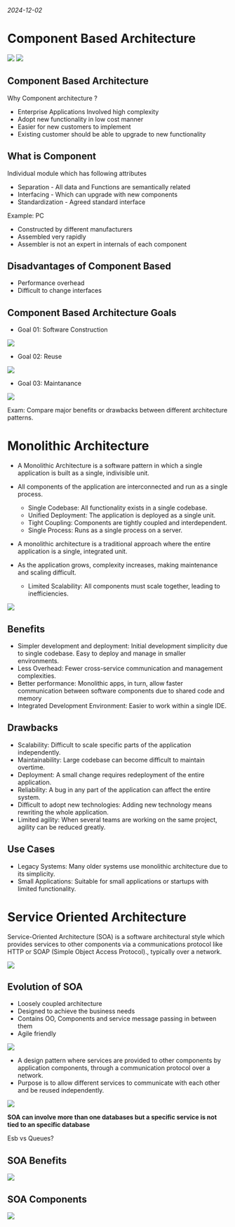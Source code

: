 *2024-12-02*

# Component Based Architecture

![](./images/interface.png)
![](./images/oracleerp.png)

## Component Based Architecture

Why Component architecture ?

- Enterprise Applications Involved high complexity
- Adopt new functionality in low cost manner
- Easier for new customers to implement
- Existing customer should be able to upgrade to new functionality


## What is Component

Individual module which has following attributes

- Separation - All data and Functions are semantically related
- Interfacing - Which can upgrade with new components
- Standardization - Agreed standard interface

Example: PC
- Constructed by different manufacturers
- Assembled very rapidly
- Assembler is not an expert in internals of each component

## Disadvantages of Component Based

- Performance overhead
- Difficult to change interfaces 

## Component Based Architecture Goals

- Goal 01: Software Construction

![](./images/softwareConstruction.png)

- Goal 02: Reuse

![](./images/reuse.png)

- Goal 03: Maintanance

![](./images/maintainance.png)

Exam: Compare major benefits or drawbacks between different architecture patterns.

# Monolithic Architecture

- A Monolithic Architecture is a software pattern in which a
single application is built as a single, indivisible unit.
- All components of the application are interconnected and
run as a single process.

    - Single Codebase: All functionality exists in a single codebase.
    - Unified Deployment: The application is deployed as a single
unit.
    - Tight Coupling: Components are tightly coupled and
interdependent.
    - Single Process: Runs as a single process on a server.

- A monolithic architecture is a traditional approach where the entire
application is a single, integrated unit.
- As the application grows, complexity increases, making maintenance and scaling difficult.
    - Limited Scalability: All components must scale together, leading to inefficiencies.

![](./images/monolitic.png)

## Benefits

- Simpler development and deployment: Initial development simplicity due
to single codebase. Easy to deploy and manage in smaller environments.
- Less Overhead: Fewer cross-service communication and management
complexities.
- Better performance: Monolithic apps, in turn, allow faster communication
between software components due to shared code and memory
- Integrated Development Environment: Easier to work within a single IDE.

## Drawbacks

- Scalability: Difficult to scale specific parts of the application independently.
- Maintainability: Large codebase can become difficult to maintain overtime.
- Deployment: A small change requires redeployment of the entire
application.
- Reliability: A bug in any part of the application can affect the entire system.
- Difficult to adopt new technologies: Adding new technology means rewriting the whole application.
- Limited agility: When several teams are working on the same project, agility can be reduced greatly.

## Use Cases

- Legacy Systems: Many older systems use monolithic architecture due to its simplicity.
- Small Applications: Suitable for small applications or startups with limited functionality.

# Service Oriented Architecture

Service-Oriented Architecture (SOA) is a software architectural style which provides services to other components via a communications protocol like HTTP or SOAP (Simple Object Access Protocol)., typically over a network.

![](./images/soa.png)

## Evolution of SOA

- Loosely coupled architecture
- Designed to achieve the business needs
- Contains OO, Components and service message passing in between them
- Agile friendly

![](./images/soa_develop.png)

- A design pattern where services are provided to other components by application components, through a communication protocol over a network.
- Purpose is to allow different services to communicate with each other and be reused independently.

![](./images/soa_arch.png)

**SOA can involve more than one databases but a specific service is not tied to an specific database**

Esb vs Queues?

## SOA Benefits

![](./images/soa_advantages.png)

## SOA Components

![](./images/soa_components.png)

